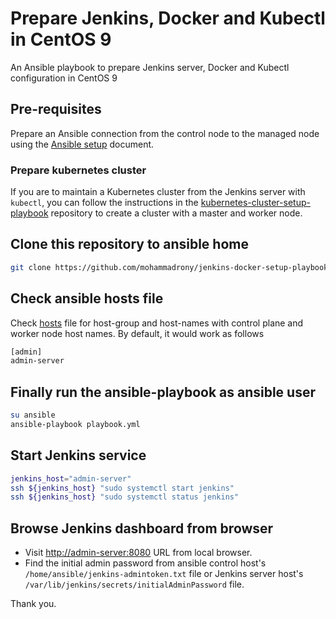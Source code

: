 # Prepare Jenkins, Docker and Kubectl in CentOS 9

An Ansible playbook to prepare Jenkins server, Docker and Kubectl configuration in CentOS 9

## Pre-requisites

Prepare an Ansible connection from the control node to the managed node using the [Ansible setup](./pre-requisites/Ansible-setup-in-CentOS-9.md) document.

### Prepare kubernetes cluster

If you are to maintain a Kubernetes cluster from the Jenkins server with `kubectl`, you can follow the instructions in the [kubernetes-cluster-setup-playbook](https://github.com/mohammadrony/kubernetes-cluster-setup-playbook.git) repository to create a cluster with a master and worker node.

## Clone this repository to ansible home

```bash
git clone https://github.com/mohammadrony/jenkins-docker-setup-playbook.git
```

## Check ansible hosts file

Check [hosts](./hosts) file for host-group and host-names with control plane and worker node host names. By default, it would work as follows

```bash
[admin]
admin-server
```

## Finally run the ansible-playbook as ansible user

```bash
su ansible
ansible-playbook playbook.yml
```

## Start Jenkins service

```bash
jenkins_host="admin-server"
ssh ${jenkins_host} "sudo systemctl start jenkins"
ssh ${jenkins_host} "sudo systemctl status jenkins"
```

## Browse Jenkins dashboard from browser

- Visit <http://admin-server:8080> URL from local browser.
- Find the initial admin password from ansible control host's `/home/ansible/jenkins-admintoken.txt` file or Jenkins server host's `/var/lib/jenkins/secrets/initialAdminPassword` file.

Thank you.
